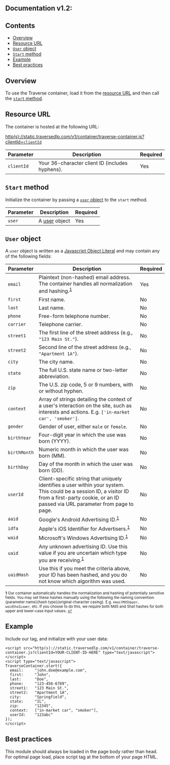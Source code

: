 Documentation v1.2:
-------------------

Contents
--------

  * [Overview](#overview)
  * [Resource URL](#resource-url)
  * [`User` object](#user-object)
  * [`Start` method](#start-method)
  * [Example](#example)
  * [Best practices](#best-practices)

Overview
--------

To use the Traverse container, load it from the [resource URL](resource-url) and then call the [`start` method](#start-method).

Resource URL
------------

The container is hosted at the following URL:

<a href="">http(s)://static.traversedlp.com/v1/container/traverse-container.js?clientId=`clientId`</a>

| Parameter    | Description | Required |
| ------------ |------------ | -------- |
| `clientId` | Your 36-character client ID (includes hyphens). | Yes |

`Start` method
--------------

Initialize the container by passing a [`user` object](#user-object) to the `start` method.

| Parameter    | Description | Required |
| ------------ |------------ | -------- |
| `user` | A [user](#user) object | Yes |

`User` object
-------------

A `user` object is written as a [Javascript Object Literal](http://www.dyn-web.com/tutorials/object-literal/) and may contain any of the following fields:

| Parameter   | Description | Required |
| ----------- | ----------- | -------- |
| `email`     | Plaintext (non-hashed) email address. The container handles all normalization and hashing.<sup id="a1">[1](#f1)</sup> | Yes |
| `first`     | First name. | No |
| `last`      | Last name. | No |
| `phone`     | Free-form telephone number. | No |
| `carrier`   | Telephone carrier. | No |
| `street1`   | The first line of the street address (e.g., `"123 Main St."`). | No |
| `street2`   | Second line of the street address (e.g., `"Apartment 1A"`).        | No |
| `city`      | The city name.  | No |
| `state`     | The full U.S. state name or two-letter abbreviation. | No |
| `zip`       | The U.S. zip code, 5 or 9 numbers, with or without hyphen. | No |
| `context`   | Array of strings detailing the context of a user's interaction on the site, such as interests and actions. E.g. `['in-market car', 'smoker']`. | No |
| `gender`    | Gender of user, either `male` or `female`. | No |
| `birthYear` | Four-digit year in which the use was born (YYYY). | No |
| `birthMonth` | Numeric month in which the user was born (MM). | No |
| `birthDay`  | Day of the month in which the user was born (DD). | No |
| `userId`    | Client-specific string that uniquely identifies a user within your system. This could be a session ID, a visitor ID from a first-party cookie, or an ID passed via URL parameter from page to page. | No |
| `aaid`      | Google's Android Advertising ID.<sup id="a1">[1](#f1)</sup> | No |
| `idfa`      | Apple's iOS Identifier for Advertisers.<sup id="a1">[1](#f1)</sup> | No  |
| `waid`      | Microsoft's Windows Advertising ID.<sup id="a1">[1](#f1)</sup> | No |
| `uaid`      | Any unknown advertising ID. Use this value if you are uncertain which type you are receiving.<sup id="a1">[1](#f1)</sup> | No |
| `uaidHash`  | Use this if you meet the criteria above, your ID has been hashed, and you do not know which algorithm was used. | No |

<sub><b id="f1">1</b> Our container automatically handles the normalization and hashing of potentially sensitive fields. You may set these hashes manually using the following the naming convention: {parameter name}{hash type}{original character casing}. E.g. `emailMd5Upper`, `waidSha1Lower`, etc. If you choose to do this, we require both Md5 and Sha1 hashes for both upper and lower-case input values. [↩](#a1)</sub>

Example
-------

Include our tag, and initialize with your user data:

```
<script src="http(s)://static.traversedlp.com/v1/container/traverse-container.js?clientId=YOUR-CLIENT-ID-HERE" type="text/javascript"></script>
<script type="text/javascript">
TraverseContainer.start({
  email:     "john.doe@example.com",
  first:     "John",
  last:      "Doe",
  phone:     "123-456-6789",
  street1:   "123 Main St.",
  street2:   "Apartment 1A",
  city:      "Springfield",
  state:     "IL",
  zip:       "12345",
  context:   ["in-market car", "smoker"],
  userId:    "123abc"
});
</script>
```

Best practices
--------------

This module should always be loaded in the page body rather than head. For optimal page load, place script tag at the bottom of your page HTML.
